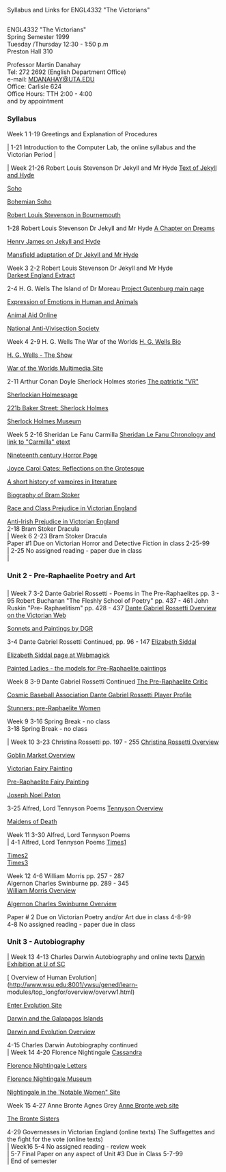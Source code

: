 Syllabus and Links for ENGL4332 "The Victorians"  

##

ENGL4332 "The Victorians"  
Spring Semester 1999  
Tuesday /Thursday 12:30 - 1:50 p.m  
Preston Hall 310  
  
Professor Martin Danahay  
Tel: 272 2692 (English Department Office)  
e-mail: MDANAHAY@UTA.EDU  
Office: Carlisle 624  
Office Hours: TTH 2:00 - 4:00  
and by appointment  
  

### Syllabus

Week 1 1-19 Greetings and Explanation of Procedures  
  
|  1-21 Introduction to the Computer Lab, the online syllabus and the
Victorian Period |  
  
| Week 21-26 Robert Louis Stevenson Dr Jekyll and Mr Hyde  [Text of Jekyll and
Hyde](http://www.uta.edu/english/danahay/hyde.htm)  
  
  
[Soho](http://www.uta.edu/english/danahay/sala.htm)  
  
[Bohemian Soho](http://www.uta.edu/english/danahay/bohem.htm)  
  
[ Robert Louis Stevenson in
Bournemouth](http://home.sprynet.com/sprynet/btomp/bournemo.htm)  
  
  
  
1-28 Robert Louis Stevenson Dr Jekyll and Mr Hyde  [A Chapter on
Dreams](http://www.uta.edu/english/danahay/dreams.htm)  
  
[Henry James on Jekyll and Hyde](http://www.uta.edu/english/danahay/james.htm)  
  
[Mansfield adaptation of Dr Jekyll and Mr Hyde](mansfield.htm)  
  
  
  
Week 3 2-2 Robert Louis Stevenson Dr Jekyll and Mr Hyde  
[Darkest England Extract](darkest.htm)  
  
  
2-4 H. G. Wells The Island of Dr Moreau  [ Project Gutenburg main
page](http://sailor.gutenberg.org)  
  
[Expression of Emotions in Human and Animals](darwin.htm)  
  
  
[Animal Aid Online ](http://www.animalaid.org.uk/)  
  
[National Anti-Vivisection Society ](http://www.cygnet.co.uk/NAVS/)  
  
  
Week 4 2-9 H. G. Wells The War of the Worlds  [H. G. Wells Bio
](http://www.kirjasto.sci.fi/hgwells.htm)  
  
  
[H. G. Wells - The Show ](http://www.mgmgrand.com/lv/ent-efx-hgwells.html)  
  
[War of the Worlds Multimedia Site
](http://www.maxlink.com.au/wow/wowpics.htm)  
  
  
2-11 Arthur Conan Doyle Sherlock Holmes stories  [The patriotic
"VR"](http://www.geocities.com/SoHo/Studios/2351/vr.gif)  
  
[Sherlockian Holmespage](http://watserv1.uwaterloo.ca/~credmond/sh.html)  
  
[221b Baker Street: Sherlock
Holmes](http://members.tripod.com/~msherman/holmes.html)  
  
[Sherlock Holmes Museum](http://www.sherlock-holmes.co.uk/)  
  
  
Week 5 2-16 Sheridan Le Fanu Carmilla  [Sheridan Le Fanu Chronology and link
to "Carmilla" etext](http://lang.nagoya-u.ac.jp/~matsuoka/Fanu.html)  
  
[Nineteenth century Horror Page](http://www.bluerider.com/Gothic/)  
  
[Joyce Carol Oates: Reflections on the
Grotesque](http://storm.usfca.edu/~southerr/grotesque.html)  
  
[A short history of vampires in
literature](http://www.darkness.org/vamplit.htm)  
  
  
  
[Biography of Bram Stoker](http://www.lctn.com/~lanette/bstoker.html)  
  
[Race and Class Prejudice in Victorian
England](http://www.stg.brown.edu/projects/hypertext/landow/victorian/race/rcov.html)  
  
[ Anti-Irish Prejudice in Victorian
England](http://www.stg.brown.edu/projects/hypertext/landow/victorian/race/Racism.html)  
2-18 Bram Stoker Dracula  
| Week 6 2-23 Bram Stoker Dracula  
Paper #1 Due on Victorian Horror and Detective Fiction in class 2-25-99  
| 2-25 No assigned reading - paper due in class  
|

### Unit 2 - Pre-Raphaelite Poetry and Art

###  
| Week 7 3-2 Dante Gabriel Rossetti - Poems in The Pre-Raphaelites pp. 3 - 95
Robert Buchanan "The Fleshly School of Poetry" pp. 437 - 461 John Ruskin "Pre-
Raphaelitism" pp. 428 - 437  [ Dante Gabriel Rossetti Overview on the
Victorian
Web](http://www.stg.brown.edu/projects/hypertext/landow/victorian/dgr/dgrov.html)  
  
  
[Sonnets and Paintings by DGR](http://www.webmagick.co.uk/prcoll/poetry/dgr/)  
  
  
  
3-4 Dante Gabriel Rossetti Continued, pp. 96 - 147  [Elizabeth
Siddal](http://www.walrus.com/~gibralto/acorn/germ/LSiddal.html)  
  
[Elizabeth Siddal page at
Webmagick](http://www.webmagick.co.uk/prcoll/artists/siddal/)  
  
[Painted Ladies - the models for Pre-Raphaelite
paintings](http://ds.dial.pipex.com/town/avenue/oc65/ladies/index.html)  
  
  
Week 8 3-9 Dante Gabriel Rossetti Continued  [The Pre-Raphaelite
Critic](http://www.engl.duq.edu/servus/PR_Critic/index.html)  
  
[Cosmic Baseball Association Dante Gabriel Rossetti Player
Profile](http://www.clark.net/pub/cosmic/drosset7.html)  
  
[Stunners: pre-Raphaelite
Women](http://www.walrus.com/~gibralto/acorn/germ/stunners.html)  
  
  
Week 9 3-16 Spring Break - no class  
3-18 Spring Break - no class  
  
| Week 10 3-23 Christina Rossetti pp. 197 - 255  [ Christina Rossetti
Overview](http://www.stg.brown.edu/projects/hypertext/landow/victorian/crossetti/crov.html)  
  
[ Goblin Market
Overview](http://www.stg.brown.edu/projects/hypertext/landow/victorian/crossetti/marketov.html)  
  
[ Victorian Fairy
Painting](http://www.stg.brown.edu/projects/hypertext/landow/victorian/art/fairy/ras1.html)  
  
[ Pre-Raphaelite Fairy
Painting](http://www.stg.brown.edu/projects/hypertext/landow/victorian/art/fairy/ras5.html)  
  
[ Joseph Noel
Paton](http://www.stg.brown.edu/projects/hypertext/landow/victorian/art/fairy/ras4.html)  
  
  
3-25 Alfred, Lord Tennyson Poems  [ Tennyson
Overview](http://www.stg.brown.edu/projects/hypertext/landow/victorian/tennyson/tennyov.html)  
  
  
[ Maidens of Death](http://www.webmagick.co.uk/prcoll/death/index.html)  
  
Week 11 3-30 Alfred, Lord Tennyson Poems  
|  4-1 Alfred, Lord Tennyson Poems
[Times1](http://www.uta.edu/english/danahay/times1.htm)  
  
[Times2](http://www.uta.edu/english/danahay/times2.htm)  
[Times3](http://www.uta.edu/english/danahay/times3.htm)  
  
  
  
Week 12 4-6 William Morris pp. 257 - 287  
Algernon Charles Swinburne pp. 289 - 345  
[William Morris
Overview](http://www.stg.brown.edu/projects/hypertext/landow/victorian/morris/morrisov.html)  
  
[ Algernon Charles Swinburne
Overview](http://www.stg.brown.edu/projects/hypertext/landow/victorian/decadence/swinburne/acsov.html)  
  
Paper # 2 Due on Victorian Poetry and/or Art due in class 4-8-99  
4-8 No assigned reading - paper due in class

### Unit 3 - Autobiography

  
| Week 13 4-13 Charles Darwin Autobiography and online texts  [Darwin
Exhibition at U of
SC](http://www.sc.edu/library/spcoll/nathist/darwin/darwin.html)  
  
[ Overview of Human Evolution](http://www.wsu.edu:8001/vwsu/gened/learn-
modules/top_longfor/overview/overvw1.html)  
  
[Enter Evolution Site](http://www.ucmp.berkeley.edu/history/evolution.html)  
  
[Darwin and the Galapagos
Islands](http://www.terindell.com/asylum/jason/darwin.html)  
  
[ Darwin and Evolution
Overview](http://www.stg.brown.edu/projects/hypertext/landow/victorian/darwin/darwinov.html)  
  
  
  
4-15 Charles Darwin Autobiography continued  
| Week 14 4-20 Florence Nightingale [ Cassandra
](http://www.uta.edu/english/danahay/nighting.htm)  
  
[Florence Nightingale
Letters](http://www.kumc.edu/service/clendening/florence/florence.html)  
  
  
[Florence Nightingale Museum](http://www.florence-nightingale.co.uk/)  
  
  
[Nightingale in the 'Notable Women"
Site](http://www.geocities.com/~bread_n_roses/wwa/nightin.htm)  
  
  
  
Week 15 4-27 Anne Bronte Agnes Grey  [Anne Bronte web
site](http://www.cs.cmu.edu/People/mmbt/women/bronte/bronte-anne.html)  
  
  
[The Bronte Sisters](http://lang.nagoya-u.ac.jp/~matsuoka/Bronte.html)  
  
  
  
4-29 Governesses in Victorian England (online texts) The Suffagettes and the
fight for the vote (online texts)  
| Week16 5-4 No assigned reading - review week  
| 5-7 Final Paper on any aspect of Unit #3 Due in Class 5-7-99  
| End of semester

